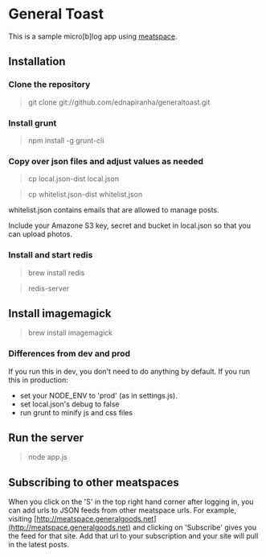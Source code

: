 # General Toast

This is a sample micro[b]log app using [meatspace](https://npmjs.org/package/meatspace).

## Installation

### Clone the repository

> git clone git://github.com/ednapiranha/generaltoast.git

### Install grunt

> npm install -g grunt-cli

### Copy over json files and adjust values as needed

> cp local.json-dist local.json

> cp whitelist.json-dist whitelist.json

whitelist.json contains emails that are allowed to manage posts.

Include your Amazone S3 key, secret and bucket in local.json so that you can upload photos.

### Install and start redis

> brew install redis

> redis-server

## Install imagemagick

> brew install imagemagick

### Differences from dev and prod

If you run this in dev, you don't need to do anything by default. If you run this in production:

* set your NODE_ENV to 'prod' (as in settings.js).
* set local.json's debug to false
* run grunt to minify js and css files

## Run the server

> node app.js

## Subscribing to other meatspaces

When you click on the 'S' in the top right hand corner after logging in, you can add urls to JSON feeds from other meatspace urls. For example, visiting [http://meatspace.generalgoods.net](http://meatspace.generalgoods.net) and clicking on 'Subscribe' gives you the feed for that site. Add that url to your subscription and your site will pull in the latest posts.
